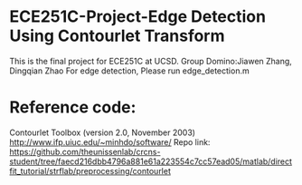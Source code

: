 # ECE251C-Project-Edge Detection Using Contourlet Transform
This is the final project for ECE251C at UCSD. 
Group Domino:Jiawen Zhang, Dingqian Zhao
For edge detection, Please run edge_detection.m

# Reference code:
Contourlet Toolbox (version 2.0, November 2003)
http://www.ifp.uiuc.edu/~minhdo/software/
Repo link:
https://github.com/theunissenlab/crcns-student/tree/faecd216dbb4796a881e61a223554c7cc57ead05/matlab/directfit_tutorial/strflab/preprocessing/contourlet